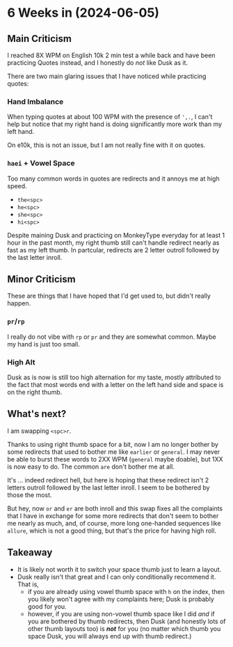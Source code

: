 # 6 Weeks in (2024-06-05)

## Main Criticism

I reached 8X WPM on English 10k 2 min test a while back and have been practicing Quotes instead,
and I honestly do _not_ like Dusk as it.

There are two main glaring issues that I have noticed while practicing quotes:
### Hand Imbalance
When typing quotes at about 100 WPM with the presence of `',.`, 
I can't help but notice that my right hand is doing 
significantly more work than my left hand. 

On e10k, this is not an issue, but I am not really fine with it on quotes.

### `haei` + Vowel Space
Too many common words in quotes are redirects and it annoys me at high speed.
- `the<spc>`
- `he<spc>`
- `she<spc>`
- `hi<spc>`

Despite maining Dusk and practicing on MonkeyType everyday for at least 1 hour in the past month,
my right thumb still can't handle redirect nearly as fast as my left thumb. In partcular,
redirects are 2 letter outroll followed by the last letter inroll.

## Minor Criticism
These are things that I have hoped that I'd get used to, but didn't really happen.

### `pr`/`rp`
I really do not vibe with `rp` or `pr` and they are somewhat common. Maybe my hand is just too small.

### High Alt
Dusk as is now is still too high alternation for my taste, mostly attributed to the fact that 
most words end with a letter on the left hand side and space is on the right thumb. 


## What's next?
I am swapping `<spc>r`.

Thanks to using right thumb space for a bit, now I am no longer bother by some redirects
that used to bother me like `earlier` or `general`. I may never be able to burst these words to 
2XX WPM (`general` maybe doable), but 1XX is now easy to do. The common `are` don't bother me at all.

It's ... indeed redirect hell, but here is hoping that these redirect isn't 2 letters outroll followed by the last letter inroll.
I seem to be bothered by those the most.

But hey, now `or` and `er` are both inroll 
and this swap fixes all the complaints that I have in exchange for some more redirects that don't seem to bother me nearly as much,
and, of course, more long one-handed sequences like `allure`, which is not a good thing, but that's the price for having high roll.

## Takeaway
- It is likely not worth it to switch your space thumb just to learn a layout.
- Dusk really isn't that great and I can only conditionally recommend it. 
That is, 
  - if you are already using vowel thumb space with `h` on the index, then you likely won't agree with my complaints here; Dusk is probably good for you.
  - however, if you are using non-vowel thumb space like I did _and_ if you are bothered by thumb redirects, then Dusk (and honestly lots of other thumb layouts too) is **_not_** for you 
(no matter which thumb you space Dusk, you will always end up with thumb redirect.)

